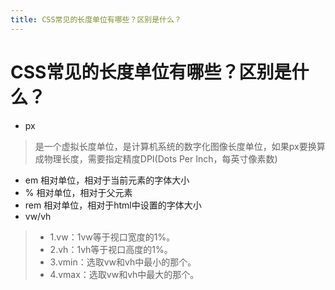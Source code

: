 ```yaml
---
title: CSS常见的长度单位有哪些？区别是什么？
---
```


# CSS常见的长度单位有哪些？区别是什么？


- px 
> 是一个虚拟长度单位，是计算机系统的数字化图像长度单位，如果px要换算成物理长度，需要指定精度DPI(Dots Per Inch，每英寸像素数)
- em 相对单位，相对于当前元素的字体大小
- %  相对单位，相对于父元素
- rem 相对单位，相对于html中设置的字体大小
- vw/vh
> - 1.vw：1vw等于视口宽度的1%。
> - 2.vh：1vh等于视口高度的1%。
> - 3.vmin：选取vw和vh中最小的那个。
> - 4.vmax：选取vw和vh中最大的那个。
